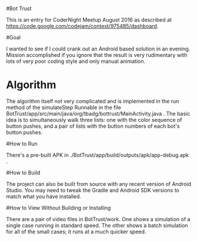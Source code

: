 #Bot Trust

This is an entry for CoderNight Meetup August 2016 as described at https://code.google.com/codejam/contest/975485/dashboard.

#Goal

I wanted to see if I could crank out an Android based solution in an evening. Mission accomplished if you ignore that the result is very rudimentary with lots of very poor coding style and only manual animation.

# Algorithm

The algorithm itself not very complicated and is implemented in the run method of the simulateStep Runnable in the file BotTrust/app/src/main/java/org/tbadg/bottrust/MainActivity.java . The basic idea is to simultaneously walk three lists: one with the color sequence of button pushes, and a pair of lists with the button numbers of each bot's button pushes.

#How to Run

There's a pre-built APK in ./BotTrust/app/build/outputs/apk/app-debug.apk .

#How to Build

The project can also be built from source with any recent version of Android Studio. You may need to tweak the Gradle and Android SDK versions to match what you have installed.

#How to View Without Building or Installing

There are a pair of video files in BotTrust/work. One shows a simulation of a single case running in standard speed. The other shows a batch simulation for all of the small cases; it runs at a much quicker speed.
